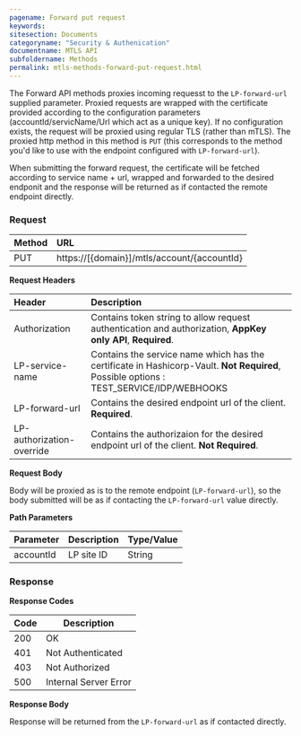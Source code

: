 ```yaml
---
pagename: Forward put request
keywords:
sitesection: Documents
categoryname: "Security & Authenication"
documentname: MTLS API
subfoldername: Methods
permalink: mtls-methods-forward-put-request.html
---
```


The Forward API methods proxies incoming requesst to the `LP-forward-url` supplied parameter. Proxied requests are wrapped with the certificate provided according to the configuration parameters (accountId/servicName/Url which act as a unique key). If no configuration exists, the request will be proxied using regular TLS (rather than mTLS). The proxied http method in this method is `PUT` (this corresponds to the method you'd like to use with the endpoint configured with `LP-forward-url`). 

When submitting the forward request, the certificate will be fetched according to service name + url, wrapped and forwarded to the desired endponit and the response will be returned as if contacted the remote endpoint directly.

### Request

 |Method|      URL|  
 |:--------  |:---  |
 |PUT|  https://[{domain}]/mtls/account/{accountId} |


**Request Headers**

 |Header         |Description  |
 |:------|        :--------  |
 |Authorization|    Contains token string to allow request authentication and authorization, **AppKey only API**, **Required**. |
 |LP-service-name|    Contains the service name which has the certificate in Hashicorp-Vault. **Not Required**, Possible options : TEST_SERVICE/IDP/WEBHOOKS |
 |LP-forward-url|    Contains the desired endpoint url of the client.  **Required**. |
 |LP-authorization-override|    Contains the authorizaion for the desired endpoint url of the client. **Not Required**. |

**Request Body**

Body will be proxied as is to the remote  endpoint (`LP-forward-url`), so the body submitted will be as if contacting the `LP-forward-url` value directly.

**Path Parameters**

 |Parameter|  Description|  Type/Value |
 |:------    |:--------    |:--------|
 |accountId|  LP site ID |   String |

### Response

**Response Codes**

| Code | Description           |
|------|-----------------------|
| 200  | OK                    |
| 401  | Not Authenticated     |
| 403  | Not Authorized        |
| 500  | Internal Server Error |



**Response Body**

Response will be returned from the `LP-forward-url` as if contacted directly.

